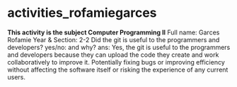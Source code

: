 # activities_rofamiegarces

****This activity is the subject Computer Programming II****
Full name: Garces Rofamie
Year & Section: 2-2
Did the git is useful to the programmers and developers? yes/no: and why?
ans: Yes, the git is useful to the programmers and developers because they can upload the code they create and work collaboratively to improve it. Potentially fixing bugs or improving efficiency without affecting the software itself or risking the experience of any current users.

